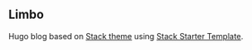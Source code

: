 ## Limbo

Hugo blog based on [Stack theme](https://github.com/CaiJimmy/hugo-theme-stack) using [Stack Starter Template](https://github.com/CaiJimmy/hugo-theme-stack-starter).
